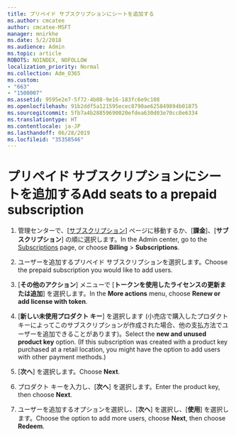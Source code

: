 ```yaml
---
title: プリペイド サブスクリプションにシートを追加する
ms.author: cmcatee
author: cmcatee-MSFT
manager: mnirkhe
ms.date: 5/2/2018
ms.audience: Admin
ms.topic: article
ROBOTS: NOINDEX, NOFOLLOW
localization_priority: Normal
ms.collection: Adm_O365
ms.custom:
- "663"
- "1500007"
ms.assetid: 9595e2e7-5f72-4b08-9e16-183fc6e9c108
ms.openlocfilehash: 91b2ddf5a121595ecec8790ae625849894b01875
ms.sourcegitcommit: 5fb7a4b28859690020efdea630d03e70cc0e6334
ms.translationtype: HT
ms.contentlocale: ja-JP
ms.lasthandoff: 06/28/2019
ms.locfileid: "35358546"
---
```

# <a name="add-seats-to-a-prepaid-subscription"></a><span data-ttu-id="fc870-102">プリペイド サブスクリプションにシートを追加する</span><span class="sxs-lookup"><span data-stu-id="fc870-102">Add seats to a prepaid subscription</span></span>

1. <span data-ttu-id="fc870-103">管理センターで、[[サブスクリプション](https://go.microsoft.com/fwlink/p/?linkid=842054)] ページに移動するか、[**課金**]、[**サブスクリプション**] の順に選択します。</span><span class="sxs-lookup"><span data-stu-id="fc870-103">In the Admin center, go to the [Subscriptions](https://go.microsoft.com/fwlink/p/?linkid=842054) page, or choose **Billing** \> **Subscriptions**.</span></span>

2. <span data-ttu-id="fc870-104">ユーザーを追加するプリペイド サブスクリプションを選択します。</span><span class="sxs-lookup"><span data-stu-id="fc870-104">Choose the prepaid subscription you would like to add users.</span></span>

3. <span data-ttu-id="fc870-105">[**その他のアクション**] メニューで [**トークンを使用したライセンスの更新または追加**] を選択します。</span><span class="sxs-lookup"><span data-stu-id="fc870-105">In the **More actions** menu, choose **Renew or add license with token**.</span></span>

4. <span data-ttu-id="fc870-p101">[**新しい未使用プロダクト キー**] を選択します (小売店で購入したプロダクト キーによってこのサブスクリプションが作成された場合、他の支払方法でユーザーを追加できることがあります)。</span><span class="sxs-lookup"><span data-stu-id="fc870-p101">Select the **new and unused product key** option. (If this subscription was created with a product key purchased at a retail location, you might have the option to add users with other payment methods.)</span></span>

5. <span data-ttu-id="fc870-108">[**次へ**] を選択します。</span><span class="sxs-lookup"><span data-stu-id="fc870-108">Choose **Next**.</span></span>

6. <span data-ttu-id="fc870-109">プロダクト キーを入力し、[**次へ**] を選択します。</span><span class="sxs-lookup"><span data-stu-id="fc870-109">Enter the product key, then choose **Next**.</span></span>

7. <span data-ttu-id="fc870-110">ユーザーを追加するオプションを選択し、[**次へ**] を選択し、[**使用**] を選択します。</span><span class="sxs-lookup"><span data-stu-id="fc870-110">Choose the option to add more users, choose **Next**, then choose **Redeem**.</span></span>
